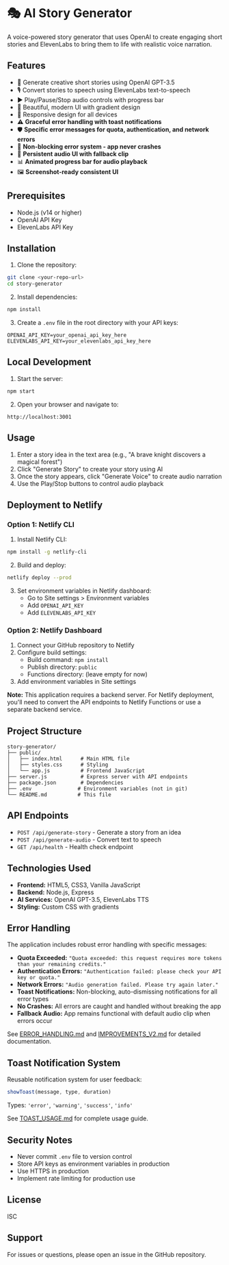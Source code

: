 # 🎭 AI Story Generator

A voice-powered story generator that uses OpenAI to create engaging short stories and ElevenLabs to bring them to life with realistic voice narration.

## Features

- 📝 Generate creative short stories using OpenAI GPT-3.5
- 🎙️ Convert stories to speech using ElevenLabs text-to-speech
- ▶️ Play/Pause/Stop audio controls with progress bar
- 🎨 Beautiful, modern UI with gradient design
- 📱 Responsive design for all devices
- ⚠️ **Graceful error handling with toast notifications**
- 🛡️ **Specific error messages for quota, authentication, and network errors**
- 🔄 **Non-blocking error system - app never crashes**
- 🎵 **Persistent audio UI with fallback clip**
- 📊 **Animated progress bar for audio playback**
- 🖼️ **Screenshot-ready consistent UI**

## Prerequisites

- Node.js (v14 or higher)
- OpenAI API Key
- ElevenLabs API Key

## Installation

1. Clone the repository:
```bash
git clone <your-repo-url>
cd story-generator
```

2. Install dependencies:
```bash
npm install
```

3. Create a `.env` file in the root directory with your API keys:
```
OPENAI_API_KEY=your_openai_api_key_here
ELEVENLABS_API_KEY=your_elevenlabs_api_key_here
```

## Local Development

1. Start the server:
```bash
npm start
```

2. Open your browser and navigate to:
```
http://localhost:3001
```

## Usage

1. Enter a story idea in the text area (e.g., "A brave knight discovers a magical forest")
2. Click "Generate Story" to create your story using AI
3. Once the story appears, click "Generate Voice" to create audio narration
4. Use the Play/Stop buttons to control audio playback

## Deployment to Netlify

### Option 1: Netlify CLI

1. Install Netlify CLI:
```bash
npm install -g netlify-cli
```

2. Build and deploy:
```bash
netlify deploy --prod
```

3. Set environment variables in Netlify dashboard:
   - Go to Site settings > Environment variables
   - Add `OPENAI_API_KEY`
   - Add `ELEVENLABS_API_KEY`

### Option 2: Netlify Dashboard

1. Connect your GitHub repository to Netlify
2. Configure build settings:
   - Build command: `npm install`
   - Publish directory: `public`
   - Functions directory: (leave empty for now)
3. Add environment variables in Site settings

**Note:** This application requires a backend server. For Netlify deployment, you'll need to convert the API endpoints to Netlify Functions or use a separate backend service.

## Project Structure

```
story-generator/
├── public/
│   ├── index.html      # Main HTML file
│   ├── styles.css      # Styling
│   └── app.js          # Frontend JavaScript
├── server.js           # Express server with API endpoints
├── package.json        # Dependencies
├── .env               # Environment variables (not in git)
└── README.md          # This file
```

## API Endpoints

- `POST /api/generate-story` - Generate a story from an idea
- `POST /api/generate-audio` - Convert text to speech
- `GET /api/health` - Health check endpoint

## Technologies Used

- **Frontend:** HTML5, CSS3, Vanilla JavaScript
- **Backend:** Node.js, Express
- **AI Services:** OpenAI GPT-3.5, ElevenLabs TTS
- **Styling:** Custom CSS with gradients

## Error Handling

The application includes robust error handling with specific messages:

- **Quota Exceeded:** `"Quota exceeded: this request requires more tokens than your remaining credits."`
- **Authentication Errors:** `"Authentication failed: please check your API key or quota."`
- **Network Errors:** `"Audio generation failed. Please try again later."`
- **Toast Notifications:** Non-blocking, auto-dismissing notifications for all error types
- **No Crashes:** All errors are caught and handled without breaking the app
- **Fallback Audio:** App remains functional with default audio clip when errors occur

See [ERROR_HANDLING.md](ERROR_HANDLING.md) and [IMPROVEMENTS_V2.md](IMPROVEMENTS_V2.md) for detailed documentation.

## Toast Notification System

Reusable notification system for user feedback:

```javascript
showToast(message, type, duration)
```

Types: `'error'`, `'warning'`, `'success'`, `'info'`

See [TOAST_USAGE.md](TOAST_USAGE.md) for complete usage guide.

## Security Notes

- Never commit `.env` file to version control
- Store API keys as environment variables in production
- Use HTTPS in production
- Implement rate limiting for production use

## License

ISC

## Support

For issues or questions, please open an issue in the GitHub repository.
